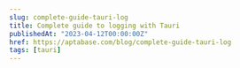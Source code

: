 ```yaml
---
slug: complete-guide-tauri-log
title: Complete guide to logging with Tauri
publishedAt: "2023-04-12T00:00:00Z"
href: https://aptabase.com/blog/complete-guide-tauri-log
tags: [tauri]
---
```

